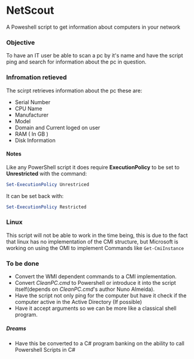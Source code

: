 # NetScout
A Poweshell script to get information about computers in your network

### Objective
To have an IT user be able to scan a pc by it's name and have the script ping and search for information about the pc in question.

### Infromation retieved
The scirpt retrieves information about the pc these are:
* Serial Number
* CPU Name
* Manufacturer
* Model
* Domain and Current loged on user
* RAM ( In GB )
* Disk Information

#### Notes
Like any PowerShell script it does require **ExecutionPolicy** to be set to **Unrestricted** with the command:
```powershell
Set-ExecutionPolicy Unrestriced
```
It can be set back with:
```powershell
Set-ExecutionPolicy Restricted
```
### Linux
This script will not be able to work in the time being, this is due to the fact that linux has no implementation of the CMI structure, but Microsoft is working on using the OMI to implement Commands like `Get-CmiInstance`

### To be done
* Convert the WMI dependent commands to a CMI implementation.
* Convert _CleanPC.cmd_ to Powershell or introduce it into the script itself(depends on _CleanPC.cmd_'s author Nuno Almeida).
* Have the script not only ping for the computer but have it check if the computer active in the Active Directory (If possible)
* Have it accept arguments so we can be more like a classical shell program.

##### Dreams
* Have this be converted to a C# program banking on the ability to call Powershell Scripts in C#

